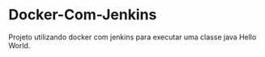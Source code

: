 # Docker-Com-Jenkins
Projeto utilizando docker com jenkins para executar uma classe java Hello World.
